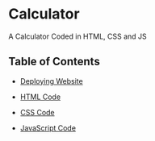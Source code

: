 # Calculator
A Calculator Coded in HTML, CSS and JS

## Table of Contents

- [Deploying Website](/index.js)

- [HTML Code](/html/web.html)

- [CSS Code](/static/styles.css)

- [JavaScript Code](/static/script.js)
